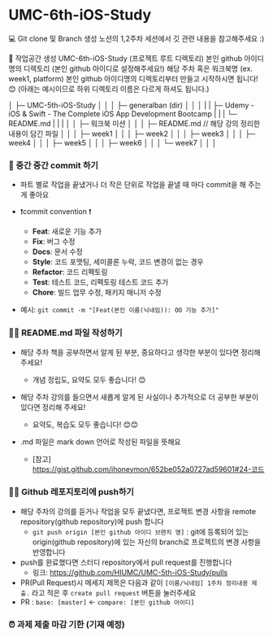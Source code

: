 # UMC-6th-iOS-Study
💻 Git clone 및 Branch 생성
노션의 1,2주차 세션에서 깃 관련 내용을 참고해주세요 :)

🏡 작업공간 생성
UMC-6th-iOS-Study (프로젝트 루트 디렉토리)
본인 github 아이디명의 디렉토리 (본인 github 아이디로 설정해주세요!)
해당 주차 혹은 워크북명 (ex. week1, platform)
본인 github 아이디명의 디렉토리부터 만들고 시작하시면 됩니다! 😊 (아래는 예시이므로 하위 디렉토리 이름은 다르게 하셔도 됩니다.)

│
├─ UMC-5th-iOS-Study
│     │
│     ├─ generalban (dir)
│     │     │ 
|     |     ├─ Udemy - iOS & Swift - The Complete iOS App Development Bootcamp
|     |     |    └─ README.md
|     |     |
│     │     ├─  워크북 미션
│     │     │    ├─ README.md // 해당 강의 정리한 내용이 담긴 파일
│     │     │    ├─ week1
│     │     │    ├─ week2
│     │     │    ├─ week3
│     │     │    ├─ week4
│     │     │    ├─ week5
│     │     │    ├─ week6
│     │     │    └─ week7
│     │     │


### 💾 중간 중간 commit 하기
* 파트 별로 작업을 끝냈거나 더 작은 단위로 작업을 끝낼 때 마다 commit을 해 주는 게 좋아요
* ❗commit convention ❗️
    * **Feat**: 새로운 기능 추가
    * **Fix**: 버그 수정
    * **Docs**: 문서 수정
    * **Style**: 코드 포맷팅, 세미콜론 누락, 코드 변경이 없는 경우
    * **Refactor**: 코드 리펙토링
    * **Test**: 테스트 코드, 리펙토링 테스트 코드 추가
    * **Chore**: 빌드 업무 수정, 패키지 매니저 수정

* 예시: ```git commit -m "[Feat(본인 이름(닉네임)): OO 기능 추가]"```


### ✍🏻 README.md 파일 작성하기


* 해당 주차 책을 공부하면서 알게 된 부분, 중요하다고 생각한 부분이 있다면 정리해 주세요!
    * 개념 정립도, 요약도 모두 좋습니다! 😊
* 해당 주차 강의를 들으면서 새롭게 알게 된 사실이나 추가적으로 더 공부한 부분이 있다면 정리해 주세요!
  * 요약도, 복습도 모두 좋습니다! 😊😊


* .md 파일은 mark down 언어로 작성된 파일을 뜻해요
    * [참고] https://gist.github.com/ihoneymon/652be052a0727ad59601#24-코드


### 🙌🏻 Github 레포지토리에 push하기

* 해당 주차의 강의를 듣거나 작업을 모두 끝냈다면, 프로젝트 변경 사항을 remote repository(github repository)에 push 합니다
    * ```git push origin [본인 github 아이디 브랜치 명]``` : git에 등록되어 있는 origin(github repository)에 있는 자신의 branch로 프로젝트의 변경 사항을 반영합니다
* push를 완료했다면 스터디 repository에서 pull request를 진행합니다
    * 링크: https://github.com/HIUMC/UMC-5th-iOS-Study/pulls
* PR(Pull Request)시 메세지 제목은 다음과 같이 ```[이름/닉네임] 1주차 정리내용 제출.``` 라고 적은 후 ```create pull request``` 버튼을 눌러주세요
* PR : ```base: [master]``` <- ```compare: [본인 github 아이디]```


### ⏰ 과제 제출 마감 기한 (기재 예정)
